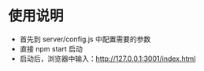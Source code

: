 # 使用说明

- 首先到 server/config.js 中配置需要的参数
- 直接 npm start 启动
- 启动后，浏览器中输入：http://127.0.0.1:3001/index.html

